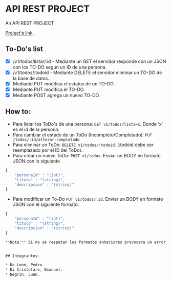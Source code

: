 # API REST PROJECT

An API REST PROJECT

[Project's link](https://github.com/BicycleIzation/Proyecto-de-Ingenieria).

## To-Do's list

- [x] /v1/todos/listar/:id - Mediante un GET el servidor responde con un JSON con los TO-DO segun un ID de una persona.
- [x] /v1/todos/:todoid - Mediante DELETE el servidor eliminar un TO-DO de la base de datos.
- [x] Mediante PUT modifica el estatus de un TO-DO.
- [X] Mediante PUT modifica el TO-DO.
- [x] Mediante POST agrega un nuevo TO-DO.

## How to:

- Para listar los ToDo's de una persona: `GET v1/todos?lista=x`. Donde 'x' es el id de la persona.
- Para cambiar el estado de un ToDo (Incompleto/Completado): `PUT /todos/:id/alterar-completado`
- Para eliminar un ToDo: `DELETE v1/todos/:todoid`. (:todoid debe ser reemplazado por el ID del ToDo).
- Para crear un nuevo ToDo: `POST v1/todos`. Enviar un BODY en formato JSON con lo siguiente
```javascript
{
	"personaId" : "(int)",
	"titulo" : "(string)",
	"descripcion" : "(string)"
}
```
- Para modificar un To-Do `PUT v1/todos/:id`. Enviar un BODY en formato JSON con el siguiente formato:
```javascript
{
	"personaId" : "(int)",
	"titulo" : "(string)",
	"descripcion" : "(string)"
}

**Nota:** Si no se respetan los formatos anteriores provocara un error en la petición.


## Integrantes:

* De Leon, Pedro.
* Di Cristofaro, Emanuel.
* Negrin, Juan.
